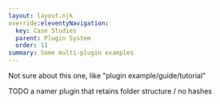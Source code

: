 ```yaml
---
layout: layout.njk
override:eleventyNavigation:
  key: Case Studies
  parent: Plugin System
  order: 11
summary: Some multi-plugin examples
---
```


Not sure about this one, like "plugin example/guide/tutorial"

TODO a namer plugin that retains folder structure / no hashes
